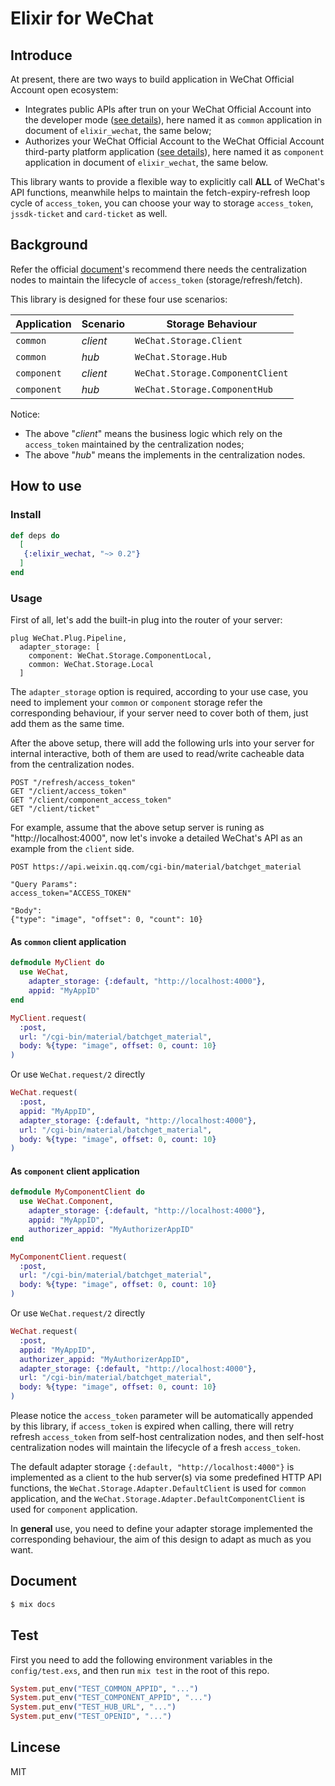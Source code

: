 # Elixir for WeChat

## Introduce

At present, there are two ways to build application in WeChat Official Account open ecosystem:

* Integrates public APIs after trun on your WeChat Official Account into the developer mode ([see details](https://developers.weixin.qq.com/doc/offiaccount/en/Basic_Information/Access_Overview.html)), here named it as `common` application in document of `elixir_wechat`, the same below;
* Authorizes your WeChat Official Account to the WeChat Official Account third-party platform application ([see details](https://developers.weixin.qq.com/doc/oplatform/en/Third-party_Platforms/Third_party_platform_appid.html)), here named it as `component` application in document of `elixir_wechat`, the same below.

This library wants to provide a flexible way to explicitly call **ALL** of WeChat's API functions, meanwhile helps to maintain the fetch-expiry-refresh loop cycle of `access_token`, you can choose your way to
storage `access_token`, `jssdk-ticket` and `card-ticket` as well.

## Background

Refer the official [document](https://developers.weixin.qq.com/doc/offiaccount/en/Basic_Information/Get_access_token.html)'s recommend there needs the centralization nodes to maintain the lifecycle of `access_token` (storage/refresh/fetch).

This library is designed for these four use scenarios:

| Application | Scenario | Storage Behaviour |
| -------- | ----------- | --------- |
| `common` | *client* | `WeChat.Storage.Client` |
| `common` | *hub* | `WeChat.Storage.Hub` |
| `component` | *client* | `WeChat.Storage.ComponentClient` |
| `component` | *hub* | `WeChat.Storage.ComponentHub` |

Notice:

* The above "*client*" means the business logic which rely on the `access_token` maintained by the centralization nodes;
* The above "*hub*" means the implements in the centralization nodes.

## How to use

### Install

```elixir
def deps do
  [
   {:elixir_wechat, "~> 0.2"}
  ]
end
```

### Usage

First of all, let's add the built-in plug into the router of your server:

```
plug WeChat.Plug.Pipeline,
  adapter_storage: [
    component: WeChat.Storage.ComponentLocal,
    common: WeChat.Storage.Local
  ]
```

The `adapter_storage` option is required, according to your use case, you need to implement your `common` or `component` storage refer the corresponding behaviour, if your server need to cover both of them, just add them as the same time.

After the above setup, there will add the following urls into your server for internal interactive, both of them are used to read/write cacheable data from the centralization nodes.

```
POST "/refresh/access_token"
GET "/client/access_token"
GET "/client/component_access_token"
GET "/client/ticket"
```

For example, assume that the above setup server is runing as "http://localhost:4000", now let's invoke a detailed WeChat's API as an example from the `client` side.

```
POST https://api.weixin.qq.com/cgi-bin/material/batchget_material

"Query Params":
access_token="ACCESS_TOKEN"

"Body":
{"type": "image", "offset": 0, "count": 10}
``` 

#### As `common` client application

```elixir
defmodule MyClient do
  use WeChat,
    adapter_storage: {:default, "http://localhost:4000"},
    appid: "MyAppID"
end

MyClient.request(
  :post, 
  url: "/cgi-bin/material/batchget_material",
  body: %{type: "image", offset: 0, count: 10}
)
```

Or use `WeChat.request/2` directly

```elixir
WeChat.request(
  :post,
  appid: "MyAppID",
  adapter_storage: {:default, "http://localhost:4000"},
  url: "/cgi-bin/material/batchget_material",
  body: %{type: "image", offset: 0, count: 10}
)
```

#### As `component` client application

```elixir
defmodule MyComponentClient do
  use WeChat.Component,
    adapter_storage: {:default, "http://localhost:4000"},
    appid: "MyAppID",
    authorizer_appid: "MyAuthorizerAppID"
end

MyComponentClient.request(
  :post,
  url: "/cgi-bin/material/batchget_material",
  body: %{type: "image", offset: 0, count: 10}
)
```

Or use `WeChat.request/2` directly

```elixir
WeChat.request(
  :post,
  appid: "MyAppID",
  authorizer_appid: "MyAuthorizerAppID",
  adapter_storage: {:default, "http://localhost:4000"},
  url: "/cgi-bin/material/batchget_material",
  body: %{type: "image", offset: 0, count: 10}
)
```

Please notice the `access_token` parameter will be automatically appended by this library, if `access_token` is expired when calling, there will retry refresh `access_token` from self-host centralization nodes, and then self-host centralization nodes will maintain the lifecycle of a fresh `access_token`.

The default adapter storage `{:default, "http://localhost:4000"}` is implemented as a client to the hub server(s) via some predefined HTTP API functions, the `WeChat.Storage.Adapter.DefaultClient` is used for `common` application, and the `WeChat.Storage.Adapter.DefaultComponentClient` is used for `component` application.

In **general** use, you need to define your adapter storage implemented the corresponding behaviour, the aim of this design to adapt as much as you want.

## Document

```bash
$ mix docs
```

## Test

First you need to add the following environment variables in the `config/test.exs`,
and then run `mix test` in the root of this repo.

```elixir
System.put_env("TEST_COMMON_APPID", "...")
System.put_env("TEST_COMPONENT_APPID", "...")
System.put_env("TEST_HUB_URL", "...")
System.put_env("TEST_OPENID", "...")
```

## Lincese

MIT
